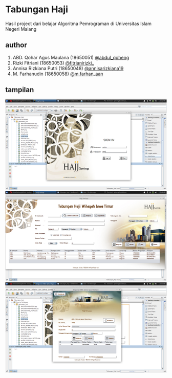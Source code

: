 # Tabungan Haji
Hasil project dari belajar Algoritma Pemrograman di Universitas Islam Negeri Malang

## author
1. ABD. Qohar Agus Maulana (18650051) [@abdul_qoheng](https://instagram.com/abdul_qoheng)
2. Rizki Fitriani (18650053) [@fitrianirizki_](https://instagram.com/fitrianirizki_)
3. Annisa Rizkiana Putri (18650048) [@annisarizkiana19](https://instagram.com/annisarizkiana19)
4. M. Farhanudin (18650058) [@m.farhan_aan](https://instagram.com/m.farhan_aan)

## tampilan
![screenshoot](https://raw.githubusercontent.com/AbdulQoheng/Tabungan-Haji/master/screen/1.png)
![screenshoot](https://raw.githubusercontent.com/AbdulQoheng/Tabungan-Haji/master/screen/2.png)
![screenshoot](https://raw.githubusercontent.com/AbdulQoheng/Tabungan-Haji/master/screen/3.png)